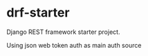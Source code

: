 # drf-starter
Django REST framework starter project.

Using json web token auth as main auth source
